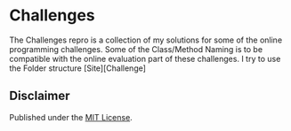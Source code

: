 # Challenges
The Challenges repro is a collection of my solutions for some of the online programming challenges.
Some of the Class/Method Naming is to be compatible with the online evaluation part of these challenges.
I try to use the Folder structure [Site][Challenge]

## Disclaimer
Published under the [MIT License](LICENSE).
